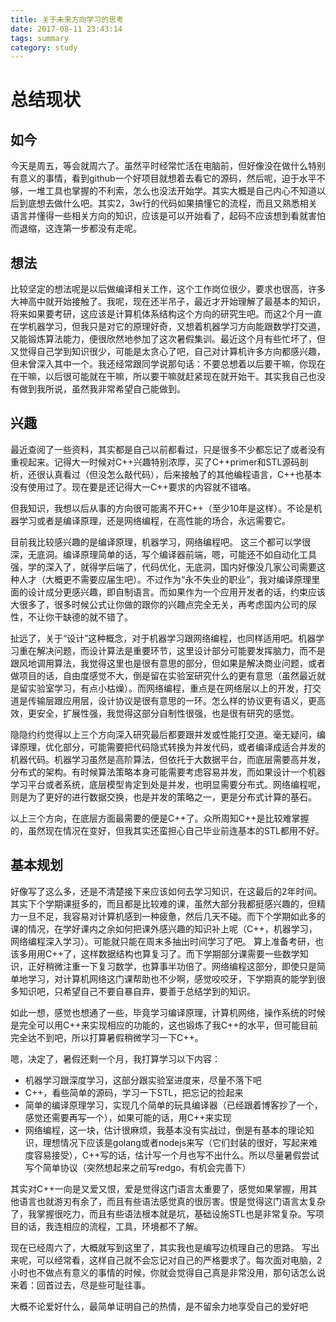 ```yaml
---
title: 关于未来方向学习的思考
date: 2017-08-11 23:43:14
tags: summary
category: study
---
```

# 总结现状

## 如今

今天是周五，等会就周六了。虽然平时经常忙活在电脑前，但好像没在做什么特别有意义的事情，看到github一个好项目就想着去看它的源码，然后呢，迫于水平不够，一堆工具也掌握的不利索，怎么也没法开始学。其实大概是自己内心不知道以后到底想去做什么吧。其实2，3w行的代码如果搞懂它的流程，而且又熟悉相关语言并懂得一些相关方向的知识，应该是可以开始看了，起码不应该想到看就害怕而退缩，这连第一步都没有走呢。

## 想法

比较坚定的想法呢是以后做编译相关工作，这个工作岗位很少，要求也很高，许多大神高中就开始接触了。我呢，现在还半吊子，最近才开始理解了最基本的知识，将来如果要考研，这应该是计算机体系结构这个方向的研究生吧。而这2个月一直在学机器学习，但我只是对它的原理好奇，又想着机器学习方向能跟数学打交道，又能锻炼算法能力，便很欣然地参加了这次暑假集训。最近这个月有些忙坏了，但又觉得自己学到知识很少，可能是太贪心了吧，自己对计算机许多方向都感兴趣，但未曾深入其中一个。我还经常跟同学说那句话：不要总想着以后要干嘛，你现在在干嘛，以后很可能就在干嘛，所以要干嘛就赶紧现在就开始干。其实我自己也没有做到我所说，虽然我非常希望自己能做到。

## 兴趣

最近查阅了一些资料，其实都是自己以前都看过，只是很多不少都忘记了或者没有重视起来。记得大一时候对C++兴趣特别浓厚，买了C++primer和STL源码剖析，还很认真看过（但没怎么敲代码），后来接触了的其他编程语言，C++也基本没有使用过了。现在要是还记得大一C++要求的内容就不错咯。

但我知识，我想以后从事的方向很可能离不开C++（至少10年是这样）。不论是机器学习或者是编译原理，还是网络编程，在高性能的场合，永远需要它。

目前我比较感兴趣的是编译原理，机器学习，网络编程吧。
这三个都可以学很深，无底洞。编译原理简单的话，写个编译器前端，嗯，可能还不如自动化工具强，学的深入了，就得学后端了，代码优化，无底洞，国内好像没几家公司需要这种人才（大概更不需要应届生吧）。不过作为“永不失业的职业”，我对编译原理里面的设计成分更感兴趣，即自制语言。而如果作为一个应用开发者的话，约束应该大很多了，很多时候公式让你做的跟你的兴趣点完全无关，再考虑国内公司的尿性，不让你干缺德的就不错了。

扯远了，关于“设计”这种概念，对于机器学习跟网络编程，也同样适用吧。机器学习重在解决问题，而设计算法是重要环节，这里设计部分可能要发挥脑力，而不是跟风地调用算法，我觉得这里也是很有意思的部分，但如果是解决商业问题，或者做项目的话，自由度感觉不大，倒是留在实验室研究什么的更有意思（虽然最近就是留实验室学习，有点小枯燥）。而网络编程，重点是在网络层以上的开发，打交道是传输层跟应用层，设计协议是很有意思的一环。怎么样的协议更有语义，更高效，更安全，扩展性强，我觉得这部分自制性很强，也是很有研究的感觉。

隐隐约约觉得以上三个方向深入研究最后都要跟并发或性能打交道。毫无疑问，编译原理，优化部分，可能需要把代码隐式转换为并发代码，或者编译成适合并发的机器代码。机器学习虽然是高阶算法，但依托于大数据平台，而底层需要高并发，分布式的架构。有时候算法策略本身可能需要考虑容易并发，而如果设计一个机器学习平台或者系统，底层模型肯定到处是并发，也明显需要分布式。网络编程呢，则是为了更好的进行数据交换，也是并发的策略之一，更是分布式计算的基石。

以上三个方向，在底层方面最需要的便是C++了。众所周知C++是比较难掌握的，虽然现在情况在变好，但我其实还蛮担心自己毕业前连基本的STL都用不好。

## 基本规划

好像写了这么多，还是不清楚接下来应该如何去学习知识，在这最后的2年时间。其实下个学期课挺多的，而且都是比较难的课，虽然大部分我都挺感兴趣的，但精力一旦不足，我容易对计算机感到一种疲惫，然后几天不碰。而下个学期如此多的课的情况，在学好课内之余如何把课外感兴趣的知识补上呢（C++，机器学习，网络编程深入学习）。可能就只能在周末多抽出时间学习了吧。
算上准备考研，也该多用用C++了，这样数据结构也算复习了。而下学期部分课需要一些数学知识，正好稍微注重一下复习数学，也算事半功倍了。网络编程这部分，即使只是简单地学习，对计算机网络这门课帮助也不少啊，感觉咬咬牙，下学期真的能学到很多知识吧，只希望自己不要自暴自弃，要善于总结学到的知识。

如此一想，感觉也想通了一些，毕竟学习编译原理，计算机网络，操作系统的时候是完全可以用C++来实现相应的功能的，这也锻炼了我C++的水平，但可能目前完全达不到吧，所以打算暑假稍微学习一下C++。

嗯，决定了，暑假还剩一个月，我打算学习以下内容：

* 机器学习跟深度学习，这部分跟实验室进度来，尽量不落下吧
* C++，看些简单的源码，学习一下STL，把忘记的捡起来
* 简单的编译原理学习，实现几个简单的玩具编译器（已经跟着博客抄了一个，感觉还需要再写一个），如果可能的话，用C++来实现
* 网络编程，这一块，估计很麻烦，我基本没有实战过，倒是有基本的理论知识，理想情况下应该是golang或者nodejs来写（它们封装的很好，写起来难度容易接受），C++写的话，估计写一个月也写不出什么。所以尽量暑假尝试写个简单协议（突然想起来之前写redgo，有机会完善下）

其实对C++一向是又爱又恨，爱是觉得这门语言太重要了，感觉如果掌握，用其他语言也就游刃有余了，而且有些语法感觉真的很厉害。恨是觉得这门语言太复杂了，我掌握很吃力，而且有些语法根本就是坑，基础设施STL也是非常复杂。写项目的话，我连相应的流程，工具，环境都不了解。

现在已经周六了，大概就写到这里了，其实我也是编写边梳理自己的思路。
写出来呢，可以经常看，这样自己就不会忘记对自己的严格要求了。每次面对电脑，2小时也不做点有意义的事情的时候，你就会觉得自己真是非常没用，那句话怎么说来着：回首过去，尽是些可耻往事。

大概不论爱好什么，最简单证明自己的热情，是不留余力地享受自己的爱好吧